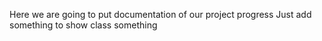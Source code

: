 Here we are going to put documentation of our project progress
Just add something to show class something
